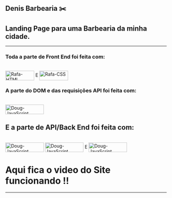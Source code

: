 ## Denis Barbearia ✂️
## Landing Page para uma Barbearia da minha cidade.
---
### Toda a parte de Front End foi feita com:
<div style="display: inline_block"><br>
  <img align="center" alt="Rafa-HTML" height="30" width="90" src="https://img.shields.io/badge/HTML5-E34F26?style=for-the-badge&logo=html5&logoColor=white">
  E
  <img align="center" alt="Rafa-CSS" height="30" width="90" src="https://img.shields.io/badge/CSS3-1572B6?style=for-the-badge&logo=css3&logoColor=white">
</div>
          
### A parte do DOM e das requisições API foi feita com:

<div style="display: inline_block"><br>
  <img align="center" alt="Doug-JavaScript" height="30" width="120" src="https://img.shields.io/badge/JavaScript-323330?style=for-the-badge&logo=javascript&logoColor=F7DF1E">
</div>

## E a parte de API/Back End foi feita com:

<div style="display: inline_block"><br>
  <img align="center" alt="Doug-JavaScript" height="30" width="120" src="https://img.shields.io/badge/MongoDB-4EA94B?style=for-the-badge&logo=mongodb&logoColor=white">
    <img align="center" alt="Doug-JavaScript" height="30" width="120" src="https://img.shields.io/badge/Node.js-43853D?style=for-the-badge&logo=node.js&logoColor=white">
  E
   <img align="center" alt="Doug-JavaScript" height="30" width="120" src="https://img.shields.io/badge/JavaScript-323330?style=for-the-badge&logo=javascript&logoColor=F7DF1E">
</div>

# Aqui fica o video do Site funcionando !!
---




